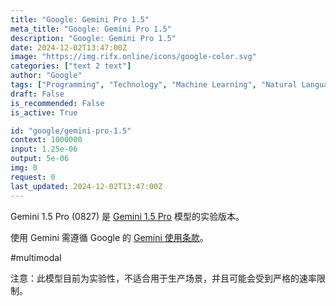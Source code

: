 ```yaml
---
title: "Google: Gemini Pro 1.5"
meta_title: "Google: Gemini Pro 1.5"
description: "Google: Gemini Pro 1.5"
date: 2024-12-02T13:47:00Z
image: "https://img.rifx.online/icons/google-color.svg"
categories: ["text 2 text"]
author: "Google"
tags: ["Programming", "Technology", "Machine Learning", "Natural Language Processing", "Generative AI"]
draft: False
is_recommended: False
is_active: True

id: "google/gemini-pro-1.5"
context: 1000000
input: 1.25e-06
output: 5e-06
img: 0
request: 0
last_updated: 2024-12-02T13:47:00Z
---
```


Gemini 1.5 Pro (0827) 是 [Gemini 1.5 Pro](/google/gemini-pro-1.5) 模型的实验版本。

使用 Gemini 需遵循 Google 的 [Gemini 使用条款](https://ai.google.dev/terms)。

#multimodal

注意：此模型目前为实验性，不适合用于生产场景，并且可能会受到严格的速率限制。

